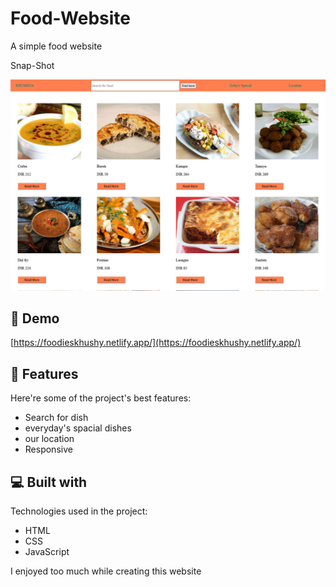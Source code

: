 # Food-Website

<p id="description">A simple food website</p>

<p>Snap-Shot</p>
<img src="https://github.com/KanishkaRajputd/Kanishka-Portfolio/raw/main/src/assets/food.png"/>
<h2>🚀 Demo</h2>

[https://foodieskhushy.netlify.app/](https://foodieskhushy.netlify.app/)
  
  
<h2>🧐 Features</h2>

Here're some of the project's best features:

*   Search for dish
*   everyday's spacial dishes
*   our location
*   Responsive
  
  
<h2>💻 Built with</h2>

Technologies used in the project:

*   HTML
*   CSS
*   JavaScript


I enjoyed too much while creating this website 
